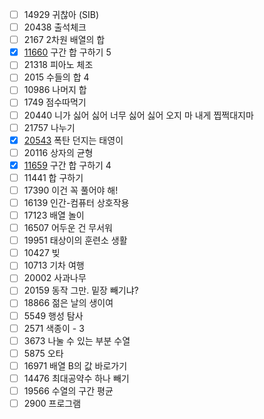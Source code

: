 - [ ] 14929	귀찮아 (SIB)
- [ ] 20438	출석체크
- [ ] 2167	2차원 배열의 합
- [X] [11660](https://www.acmicpc.net/problem/11660)	구간 합 구하기 5
- [ ] 21318	피아노 체조
- [ ] 2015	수들의 합 4
- [ ] 10986	나머지 합
- [ ] 1749	점수따먹기
- [ ] 20440	니가 싫어 싫어 너무 싫어 싫어 오지 마 내게 찝쩍대지마
- [ ] 21757	나누기
- [X] [20543](https://www.acmicpc.net/problem/20543)	폭탄 던지는 태영이
- [ ] 20116	상자의 균형		
- [X] [11659](https://www.acmicpc.net/problem/11659)	구간 합 구하기 4		
- [ ] 11441	합 구하기		
- [ ] 17390	이건 꼭 풀어야 해!		
- [ ] 16139	인간-컴퓨터 상호작용		
- [ ] 17123	배열 놀이		
- [ ] 16507	어두운 건 무서워		
- [ ] 19951	태상이의 훈련소 생활		
- [ ] 10427	빚		
- [ ] 10713	기차 여행		
- [ ] 20002	사과나무		
- [ ] 20159	동작 그만. 밑장 빼기냐?		
- [ ] 18866	젊은 날의 생이여		
- [ ] 5549	행성 탐사		
- [ ] 2571	색종이 - 3		
- [ ] 3673	나눌 수 있는 부분 수열		
- [ ] 5875	오타		
- [ ] 16971	배열 B의 값		바로가기
- [ ] 14476	최대공약수 하나 빼기		
- [ ] 19566	수열의 구간 평균		
- [ ] 2900	프로그램	